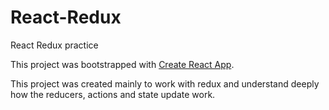 # React-Redux
React Redux practice

This project was bootstrapped with [Create React App](https://github.com/facebook/create-react-app).

This project was created mainly to work with redux and understand deeply how the reducers, actions and state update work.
